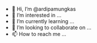 - 👋 Hi, I’m @ardipamungkas
- 👀 I’m interested in ...
- 🌱 I’m currently learning ...
- 💞️ I’m looking to collaborate on ...
- 📫 How to reach me ...

<!---
ardipamungkas/ardipamungkas is a ✨ special ✨ repository because its `README.md` (this file) appears on your GitHub profile.
You can click the Preview link to take a look at your changes.
--->
